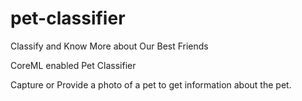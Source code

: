 # pet-classifier
Classify and Know More about Our Best Friends

CoreML enabled Pet Classifier

Capture or Provide a photo of a pet to get information about the pet.
